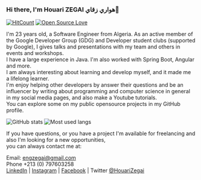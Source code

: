 ### Hi there, I'm Houari ZEGAI هواري زقاي👋
[![HitCount](http://hits.dwyl.com/HouariZegai/HouariZegai.svg)](http://hits.dwyl.com/HouariZegai/HouariZegai)
[![Open Source Love](https://badges.frapsoft.com/os/v1/open-source.png?v=103)](https://github.com/ellerbrock/open-source-badges/)

<!---
- 🌱 I'm a Software Engineer from Algeria.
- 🔭 I’m currently working on Full-stack Web Dev (Angular/Spring Boot)
- 👯 I’m looking to collaborate on Java related projects
- 💬 Ask me about Java
- 😄 Pronouns: ...
- ⚡ Fun fact: ...
-->

I'm 23 years old, a Software Engineer from Algeria.
As an active member of the Google Developer Group (GDG) and Developer student clubs (supported by Google), I gives talks and presentations with my team and others in events and workshops.  
I have a large experience in Java. I'm also worked with Spring Boot, Angular and more.  
I am always interesting about learning and develop myself, and it made me a lifelong learner.  
I'm enjoy helping other developers by answer their questions and be an influencer by writing about programming and computer science in general in my social media pages, and also make a Youtube tutorials.  
You can explore some on my public opensource projects in my GitHub profile.  

![GitHub stats](https://github-readme-stats.vercel.app/api?username=HouariZegai&show_icons=true)
![Most used langs](https://github-readme-stats.vercel.app/api/top-langs/?username=houarizegai&layout=compact)


If you have questions, or you have a project I'm available for freelancing and also I'm looking for a new opportunities,  
you can always contact me at:  

Email: engzegai@gmail.com  
Phone +213 (0) 797603258  
[LinkedIn](https://linkedin.com/in/HouariZegai) | [Instagram](https://instagram.com/HouariZegai) | [Facebook](https://facebook.com/ZegaiBlog) | Twitter [@HouariZegai](https://twitter.com/HouariZegai)
